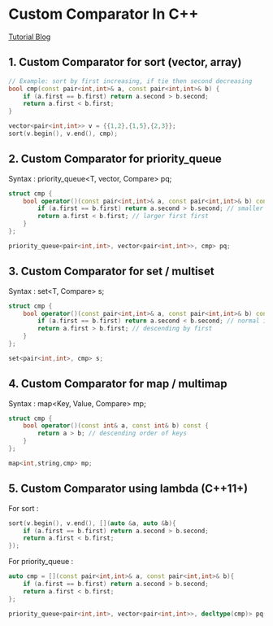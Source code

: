 # Custom Comparator In C++

[Tutorial Blog](https://medium.com/@itz_scaria/custom-comparator-in-c-bfff04a901e1)

## 1. Custom Comparator for sort (vector, array) 
```cpp
// Example: sort by first increasing, if tie then second decreasing
bool cmp(const pair<int,int>& a, const pair<int,int>& b) {
    if (a.first == b.first) return a.second > b.second;
    return a.first < b.first;
}

vector<pair<int,int>> v = {{1,2},{1,5},{2,3}};
sort(v.begin(), v.end(), cmp);
```

## 2. Custom Comparator for priority_queue
Syntax : priority_queue<T, vector<T>, Compare> pq;
```cpp
struct cmp {
    bool operator()(const pair<int,int>& a, const pair<int,int>& b) const {
        if (a.first == b.first) return a.second > b.second; // smaller second first
        return a.first < b.first; // larger first first
    }
};

priority_queue<pair<int,int>, vector<pair<int,int>>, cmp> pq;
```

## 3. Custom Comparator for set / multiset
Syntax : set<T, Compare> s;
```cpp
struct cmp {
    bool operator()(const pair<int,int>& a, const pair<int,int>& b) const {
        if (a.first == b.first) return a.second < b.second; // normal increasing
        return a.first > b.first; // descending by first
    }
};

set<pair<int,int>, cmp> s;
```
## 4. Custom Comparator for map / multimap
Syntax : map<Key, Value, Compare> mp;
```cpp
struct cmp {
    bool operator()(const int& a, const int& b) const {
        return a > b; // descending order of keys
    }
};

map<int,string,cmp> mp;
```

## 5. Custom Comparator using lambda (C++11+)
For sort :
```cpp
sort(v.begin(), v.end(), [](auto &a, auto &b){
    if (a.first == b.first) return a.second > b.second;
    return a.first < b.first;
});
```
For priority_queue :
```cpp
auto cmp = [](const pair<int,int>& a, const pair<int,int>& b){
    if (a.first == b.first) return a.second > b.second;
    return a.first < b.first;
};

priority_queue<pair<int,int>, vector<pair<int,int>>, decltype(cmp)> pq(cmp);
```


